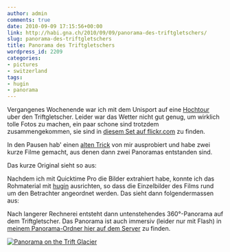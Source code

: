 ```yaml
---
author: admin
comments: true
date: 2010-09-09 17:15:56+00:00
link: http://habi.gna.ch/2010/09/09/panorama-des-triftgletschers/
slug: panorama-des-triftgletschers
title: Panorama des Triftgletschers
wordpress_id: 2209
categories:
- pictures
- switzerland
tags:
- hugin
- panorama
---
```


Vergangenes Wochenende war ich mit dem Unisport auf eine [Hochtour](http://habi.gna.ch/2010/08/26/picknick-fur-3-tage/) uber den Triftgletscher. Leider war das Wetter nicht gut genug, um wirklich tolle Fotos zu machen, ein paar schone sind trotzdem zusammengekommen, sie sind in [diesem Set auf flickr.com](http://www.flickr.com/photos/habi/sets/72157624713872163/) zu finden.




In den Pausen hab' einen [alten Trick](http://habi.gna.ch/2009/04/10/panoramas-from-low-quality-movies/) von mir ausprobiert und habe zwei kurze Filme gemacht, aus denen dann zwei Panoramas entstanden sind.




Das kurze Original sieht so aus:





Nachdem ich mit Quicktime Pro die Bilder extrahiert habe, konnte ich das Rohmaterial mit [hugin](http://hugin.sourceforge.net/) ausrichten, so dass die Einzelbilder des Films rund um den Betrachter angeordnet werden. Das sieht dann folgendermassen aus:



Nach langerer Rechnerei entsteht dann untenstehendes 360°-Panorama auf dem Triftgletscher. Das Panorama ist auch immersiv (leider nur mit Flash) in [meinem Panorama-Ordner hier auf dem Server](http://habi.gna.ch/panoramas/triftgletscher.html) zu finden.

[![Panorama on the Trift Glacier](http://farm5.static.flickr.com/4105/4968336234_0e95e2464e_z.jpg)](http://www.flickr.com/photos/habi/4968336234/)


